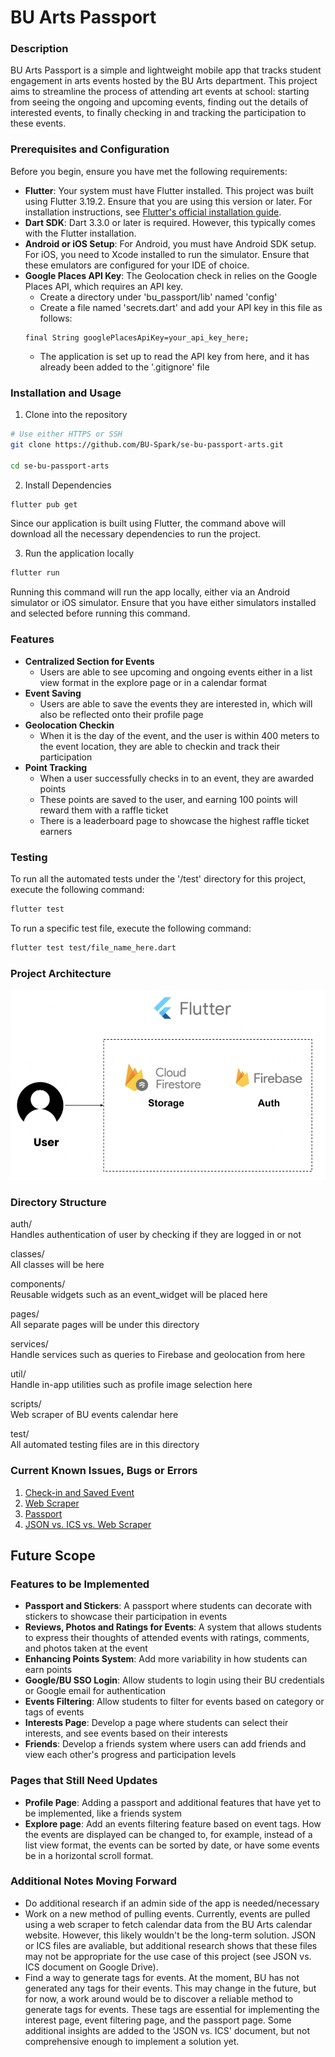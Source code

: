 # BU Arts Passport

### Description
BU Arts Passport is a simple and lightweight mobile app that tracks student engagement in arts events hosted by the BU Arts department. 
This project aims to streamline the process of attending art events at school: starting from seeing the ongoing and upcoming events, 
finding out the details of interested events, to finally checking in and tracking the participation to these events.

### Prerequisites and Configuration
Before you begin, ensure you have met the following requirements:
- **Flutter**: Your system must have Flutter installed. This project was built using Flutter 3.19.2. Ensure that you are using this version or later. For installation instructions, see [Flutter's official installation guide](https://flutter.dev/docs/get-started/install).
- **Dart SDK**: Dart 3.3.0 or later is required. However, this typically comes with the Flutter installation.
- **Android or iOS Setup**: For Android, you must have Android SDK setup. For iOS, you need to Xcode installed to run the simulator. Ensure that these emulators are configured for your IDE of choice.
- **Google Places API Key**: The Geolocation check in relies on the Google Places API, which requires an API key.
  - Create a directory under 'bu_passport/lib' named 'config'
  - Create a file named 'secrets.dart' and add your API key in this file as follows:
  ```plaintext
  final String googlePlacesApiKey=your_api_key_here;
  ```
  - The application is set up to read the API key from here, and it has already been added to the '.gitignore' file

### Installation and Usage
1. Clone into the repository
```bash
# Use either HTTPS or SSH
git clone https://github.com/BU-Spark/se-bu-passport-arts.git

cd se-bu-passport-arts
```

2. Install Dependencies
```bash
flutter pub get
```
Since our application is built using Flutter, the command above will download all the necessary dependencies to run the project.

3. Run the application locally
```bash
flutter run
```
Running this command will run the app locally, either via an Android simulator or iOS simulator. Ensure that you have either simulators installed and 
selected before running this command.

### Features
- **Centralized Section for Events**
  - Users are able to see upcoming and ongoing events either in a list view format in the explore page or in a calendar format
- **Event Saving**
  - Users are able to save the events they are interested in, which will also be reflected onto their profile page
- **Geolocation Checkin**
  - When it is the day of the event, and the user is within 400 meters to the event location, they are able to checkin and track their participation
- **Point Tracking**
  - When a user successfully checks in to an event, they are awarded points
  - These points are saved to the user, and earning 100 points will reward them with a raffle ticket
  - There is a leaderboard page to showcase the highest raffle ticket earners

### Testing
To run all the automated tests under the '/test' directory for this project, execute the following command:
```bash
flutter test
```
To run a specific test file, execute the following command:
```bash
flutter test test/file_name_here.dart
```

### Project Architecture

![alt text](./passportArchitecture.png)

### Directory Structure

auth/ \
Handles authentication of user by checking if they are logged in or not

classes/ \
All classes will be here

components/ \
Reusable widgets such as an event_widget will be placed here
  
pages/ \
All separate pages will be under this directory

services/ \
Handle services such as queries to Firebase and geolocation from here

util/ \
Handle in-app utilities such as profile image selection here

scripts/ \
Web scraper of BU events calendar here

test/ \
All automated testing files are in this directory

### Current Known Issues, Bugs or Errors
1. [Check-in and Saved Event](https://github.com/BU-Spark/se-bu-passport-arts/issues/13)
2. [Web Scraper](https://github.com/BU-Spark/se-bu-passport-arts/issues/14)
3. [Passport](https://github.com/BU-Spark/se-bu-passport-arts/issues/15)
4. [JSON vs. ICS vs. Web Scraper](https://github.com/BU-Spark/se-bu-passport-arts/issues/16)

## Future Scope

### Features to be Implemented
- **Passport and Stickers**: A passport where students can decorate with stickers to showcase their participation in events
- **Reviews, Photos and Ratings for Events**: A system that allows students to express their thoughts of attended events with ratings, comments, and photos taken at the event
- **Enhancing Points System**: Add more variability in how students can earn points
- **Google/BU SSO Login**: Allow students to login using their BU credentials or Google email for authentication
- **Events Filtering**: Allow students to filter for events based on category or tags of events
- **Interests Page**: Develop a page where students can select their interests, and see events based on their interests
- **Friends**: Develop a friends system where users can add friends and view each other's progress and participation levels

### Pages that Still Need Updates
- **Profile Page**: Adding a passport and additional features that have yet to be implemented, like a friends system
- **Explore page**: Add an events filtering feature based on event tags. How the events are displayed can be changed to, for example, instead of a list view format, the events can be sorted by date, or have some events be in a horizontal scroll format.

### Additional Notes Moving Forward
- Do additional research if an admin side of the app is needed/necessary
- Work on a new method of pulling events. Currently, events are pulled using a web scraper to fetch calendar data from the BU Arts calendar website. However, this likely wouldn't be the long-term solution. JSON or ICS files are avaliable, but additional research shows that these files may not be appropriate for the use case of this project (see JSON vs. ICS document on Google Drive). 
- Find a way to generate tags for events. At the moment, BU has not generated any tags for their events. This may change in the future, but for now, a work around would be to discover a reliable method to generate tags for events. These tags are essential for implementing the interest page, event filtering page, and the passport page. Some additional insights are added to the 'JSON vs. ICS' document, but not comprehensive enough to implement a solution yet.


